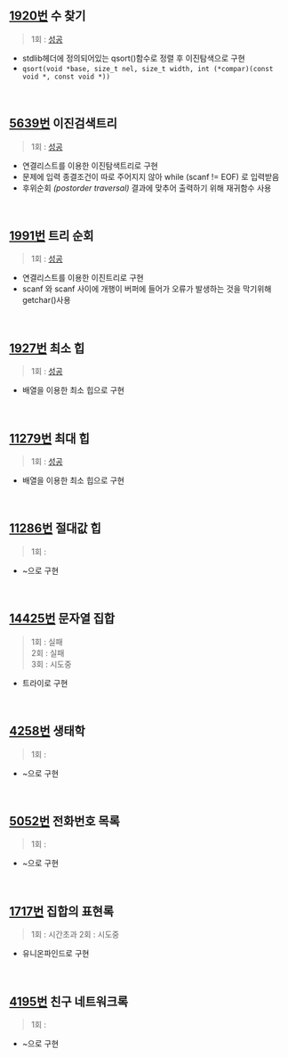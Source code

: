 ## [1920번](https://www.acmicpc.net/problem/1920) 수 찾기
> 1회 : [성공](./baekjoon_01920_find_number.c)
- stdlib헤더에 정의되어있는 qsort()함수로 정렬 후 이진탐색으로 구현
- `qsort(void *base, size_t nel, size_t width, int (*compar)(const void *, const void *))`
<br>

## [5639번](https://www.acmicpc.net/problem/5639) 이진검색트리
> 1회 : [성공](./baekjoon_05639_binary_search_tree.c)
- 연결리스트를 이용한 이진탐색트리로 구현
- 문제에 입력 종결조건이 따로 주어지지 않아 while (scanf != EOF) 로 입력받음
- 후위순회 _(postorder traversal)_ 결과에 맞추어 출력하기 위해 재귀함수 사용
<br>

## [1991번](https://www.acmicpc.net/problem/1991) 트리 순회
> 1회 : [성공](./baekjoon_01991_tree_traversal.c)
- 연결리스트를 이용한 이진트리로 구현
- scanf 와 scanf 사이에 개행이 버퍼에 들어가 오류가 발생하는 것을 막기위해 getchar()사용
<br>

## [1927번](https://www.acmicpc.net/problem/1927) 최소 힙
> 1회 : [성공](baekjoon_01927_min_heap.c) 
- 배열을 이용한 최소 힙으로 구현
<br>

## [11279번](https://www.acmicpc.net/problem/11279) 최대 힙
> 1회 : [성공](baekjoon_11279_max_heap.c) 
- 배열을 이용한 최소 힙으로 구현
<br>

## [11286번](https://www.acmicpc.net/problem/11286) 절대값 힙
> 1회 : 
- ~으로 구현
<br>

## [14425번](https://www.acmicpc.net/problem/14425) 문자열 집합
> 1회 : 실패 <br>
> 2회 : 실패 <br>
> 3회 : 시도중
- 트라이로 구현
<br>

## [4258번](https://www.acmicpc.net/problem/4258) 생태학
> 1회 : 
- ~으로 구현
<br>

## [5052번](https://www.acmicpc.net/problem/5052) 전화번호 목록
> 1회 : 
- ~으로 구현
<br>

## [1717번](https://www.acmicpc.net/problem/1717) 집합의 표현록
> 1회 : 시간초과
> 2회 : 시도중
- 유니온파인드로 구현
<br>

## [4195번](https://www.acmicpc.net/problem/4195) 친구 네트워크록
> 1회 : 
- ~으로 구현

